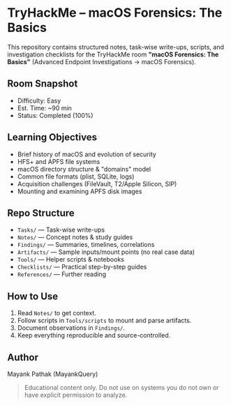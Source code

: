 # TryHackMe – macOS Forensics: The Basics

This repository contains structured notes, task-wise write-ups, scripts, and investigation checklists for the TryHackMe room **"macOS Forensics: The Basics"** (Advanced Endpoint Investigations → macOS Forensics).

## Room Snapshot
- Difficulty: Easy  
- Est. Time: ~90 min  
- Status: Completed (100%)

## Learning Objectives
- Brief history of macOS and evolution of security
- HFS+ and APFS file systems
- macOS directory structure & "domains" model
- Common file formats (plist, SQLite, logs)
- Acquisition challenges (FileVault, T2/Apple Silicon, SIP)
- Mounting and examining APFS disk images

## Repo Structure
- `Tasks/` — Task-wise write-ups
- `Notes/` — Concept notes & study guides
- `Findings/` — Summaries, timelines, correlations
- `Artifacts/` — Sample inputs/mount points (no real case data)
- `Tools/` — Helper scripts & notebooks
- `Checklists/` — Practical step-by-step guides
- `References/` — Further reading

## How to Use
1. Read `Notes/` to get context.
2. Follow scripts in `Tools/scripts` to mount and parse artifacts.
3. Document observations in `Findings/`.
4. Keep everything reproducible and source-controlled.

## Author
Mayank Pathak (MayankQuery)

> Educational content only. Do not use on systems you do not own or have explicit permission to analyze.
